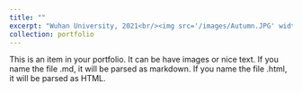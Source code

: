 ```yaml
---
title: ""
excerpt: "Wuhan University, 2021<br/><img src='/images/Autumn.JPG' width='300'>"
collection: portfolio 
---
```


This is an item in your portfolio. It can be have images or nice text. If you name the file .md, it will be parsed as markdown. If you name the file .html, it will be parsed as HTML. 
